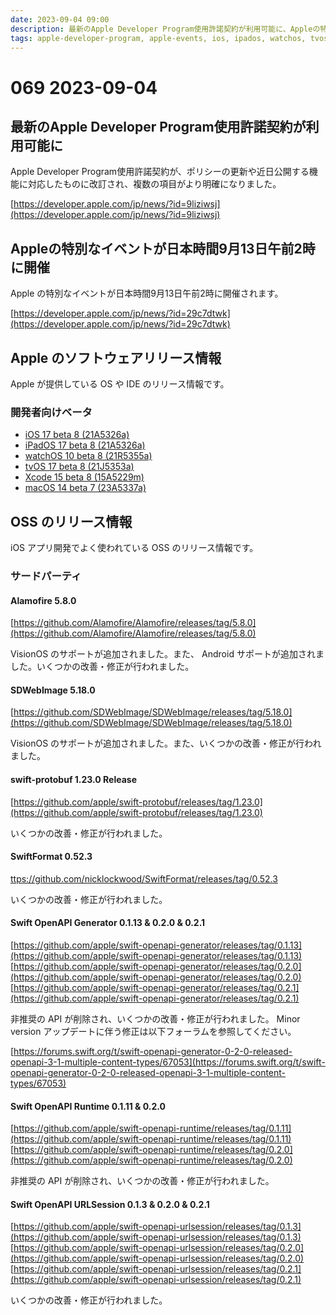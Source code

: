 ```yaml
---
date: 2023-09-04 09:00
description: 最新のApple Developer Program使用許諾契約が利用可能に、Appleの特別なイベントが日本時間9月13日午前2時に開催、iOS 17 beta 8リリース、ほか
tags: apple-developer-program, apple-events, ios, ipados, watchos, tvos, xcode, macos, alamofire, sd-web-image, swift-protobuf, swift-format, swift-openapi-generator, swift-openapi-runtime, swift-openapi-urlsession
---
```

# 069 2023-09-04

## 最新のApple Developer Program使用許諾契約が利用可能に

Apple Developer Program使用許諾契約が、ポリシーの更新や近日公開する機能に対応したものに改訂され、複数の項目がより明確になりました。

[https://developer.apple.com/jp/news/?id=9liziwsj](https://developer.apple.com/jp/news/?id=9liziwsj)

## Appleの特別なイベントが日本時間9月13日午前2時に開催

Apple の特別なイベントが日本時間9月13日午前2時に開催されます。

[https://developer.apple.com/jp/news/?id=29c7dtwk](https://developer.apple.com/jp/news/?id=29c7dtwk)


## Apple のソフトウェアリリース情報

Apple が提供している OS や IDE のリリース情報です。

### 開発者向けベータ

- [iOS 17 beta 8 (21A5326a)](https://developer.apple.com/news/releases/?id=08292023d)
- [iPadOS 17 beta 8 (21A5326a)](https://developer.apple.com/news/releases/?id=08292023c)
- [watchOS 10 beta 8 (21R5355a)](https://developer.apple.com/news/releases/?id=08292023b)
- [tvOS 17 beta 8 (21J5353a)](https://developer.apple.com/news/releases/?id=08292023a)
- [Xcode 15 beta 8 (15A5229m)](https://developer.apple.com/news/releases/?id=08292023e)
- [macOS 14 beta 7 (23A5337a)](https://developer.apple.com/news/releases/?id=08222023d)

## OSS のリリース情報

iOS アプリ開発でよく使われている OSS のリリース情報です。
### サードパーティ

#### Alamofire 5.8.0

[https://github.com/Alamofire/Alamofire/releases/tag/5.8.0](https://github.com/Alamofire/Alamofire/releases/tag/5.8.0)

VisionOS のサポートが追加されました。また、 Android サポートが追加されました。いくつかの改善・修正が行われました。

#### SDWebImage 5.18.0

[https://github.com/SDWebImage/SDWebImage/releases/tag/5.18.0](https://github.com/SDWebImage/SDWebImage/releases/tag/5.18.0)

VisionOS のサポートが追加されました。また、いくつかの改善・修正が行われました。

#### swift-protobuf 1.23.0 Release

[https://github.com/apple/swift-protobuf/releases/tag/1.23.0](https://github.com/apple/swift-protobuf/releases/tag/1.23.0)

いくつかの改善・修正が行われました。

#### SwiftFormat 0.52.3

[ttps://github.com/nicklockwood/SwiftFormat/releases/tag/0.52.3](https://github.com/nicklockwood/SwiftFormat/releases/tag/0.52.3)

いくつかの改善・修正が行われました。

#### Swift OpenAPI Generator 0.1.13 & 0.2.0 & 0.2.1

[https://github.com/apple/swift-openapi-generator/releases/tag/0.1.13](https://github.com/apple/swift-openapi-generator/releases/tag/0.1.13)
[https://github.com/apple/swift-openapi-generator/releases/tag/0.2.0](https://github.com/apple/swift-openapi-generator/releases/tag/0.2.0)
[https://github.com/apple/swift-openapi-generator/releases/tag/0.2.1](https://github.com/apple/swift-openapi-generator/releases/tag/0.2.1)

非推奨の API が削除され、いくつかの改善・修正が行われました。 Minor version アップデートに伴う修正は以下フォーラムを参照してください。

[https://forums.swift.org/t/swift-openapi-generator-0-2-0-released-openapi-3-1-multiple-content-types/67053](https://forums.swift.org/t/swift-openapi-generator-0-2-0-released-openapi-3-1-multiple-content-types/67053)

#### Swift OpenAPI Runtime 0.1.11 & 0.2.0

[https://github.com/apple/swift-openapi-runtime/releases/tag/0.1.11](https://github.com/apple/swift-openapi-runtime/releases/tag/0.1.11)
[https://github.com/apple/swift-openapi-runtime/releases/tag/0.2.0](https://github.com/apple/swift-openapi-runtime/releases/tag/0.2.0)

非推奨の API が削除され、いくつかの改善・修正が行われました。

#### Swift OpenAPI URLSession 0.1.3 & 0.2.0 & 0.2.1

[https://github.com/apple/swift-openapi-urlsession/releases/tag/0.1.3](https://github.com/apple/swift-openapi-urlsession/releases/tag/0.1.3)
[https://github.com/apple/swift-openapi-urlsession/releases/tag/0.2.0](https://github.com/apple/swift-openapi-urlsession/releases/tag/0.2.0)
[https://github.com/apple/swift-openapi-urlsession/releases/tag/0.2.1](https://github.com/apple/swift-openapi-urlsession/releases/tag/0.2.1)

いくつかの改善・修正が行われました。